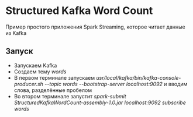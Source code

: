 # Structured Kafka Word Count

Пример простого приложения Spark Streaming, которое читает данные из Kafka

## Запуск

* Запускаем Kafka
* Создаем тему *words*
* В первом терминале запускаем *usr/local/kafka/bin/kafka-console-producer.sh --topic words --bootstrap-server localhost:9092* и вводим слова, разделённые пробелом
* Во втором терминале запустит *spark-submit StructuredKafkaWordCount-assembly-1.0.jar localhost:9092 subscribe words*
